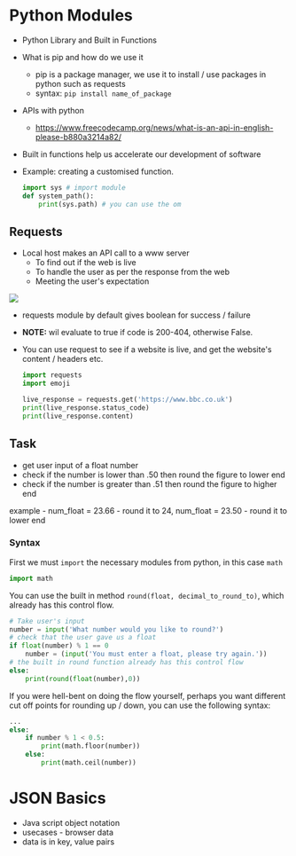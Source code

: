 # Python Modules
- Python Library and Built in Functions
- What is pip and how do we use it 
    - pip is a package manager, we use it to install / use packages in python such as requests
    - syntax: `pip install name_of_package`
- APIs with python
    - https://www.freecodecamp.org/news/what-is-an-api-in-english-please-b880a3214a82/


- Built in functions help us accelerate our development of software
- Example: creating a customised function. 
    ```python
    import sys # import module
    def system_path():
        print(sys.path) # you can use the om    
    ```
## Requests

- Local host makes an API call to a www server
  - To find out if the web is live
  - To handle the user as per the response from the web
  - Meeting the user's expectation

  

![](https://media.discordapp.net/attachments/767793850529087489/775372333271613460/unknown.png)

- requests module by default gives boolean for success / failure
- __NOTE:__ wil evaluate to true if code is 200-404, otherwise False. 

- You can use request to see if a website is live, and get the website's content / headers etc.
    
    ```python
    import requests
    import emoji

    live_response = requests.get('https://www.bbc.co.uk')
    print(live_response.status_code)
    print(live_response.content)
    ```


## Task
- get user input of a float number
- check if the number is lower than .50 then round the figure to lower end
- check if the number is greater than .51 then round the figure to higher end

example - num_float = 23.66 - round it to 24, num_float = 23.50 - round it to lower end

### Syntax
First we must `import` the necessary modules from python, in this case `math`

```python
import math
```
You can use the built in method `round(float, decimal_to_round_to)`, which already has this control flow.
```python
# Take user's input
number = input('What number would you like to round?')
# check that the user gave us a float
if float(number) % 1 == 0 
    number = (input('You must enter a float, please try again.'))
# the built in round function already has this control flow
else:
    print(round(float(number),0))
```
If you were hell-bent on doing the flow yourself, perhaps you want different cut off points for rounding up / down, you can use the following syntax:

```python
...
else:
    if number % 1 < 0.5:
        print(math.floor(number))
    else:
        print(math.ceil(number))
```

# JSON Basics 
- Java script object notation
- usecases - browser data
- data is in key, value pairs
